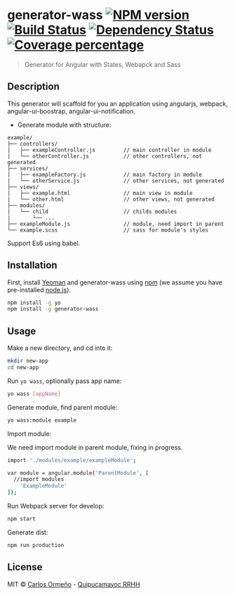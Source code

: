 # generator-wass [![NPM version][npm-image]][npm-url] [![Build Status][travis-image]][travis-url] [![Dependency Status][daviddm-image]][daviddm-url] [![Coverage percentage][coveralls-image]][coveralls-url]
> Generator for Angular with States, Webapck and Sass

## Description

This generator will scaffold for you an application using angularjs, webpack, angular-ui-boostrap, angular-ui-notification.

* Generate module with structure:

```
example/
├── controllers/
|   ├── exampleController.js         // main controller in module
|   └── otherController.js           // other controllers, not generated
├── services/
|   ├── exampleFactory.js            // main factory in module
|   └── otherService.js              // other services, not generated
├── views/
|   ├── example.html                 // main view in module
|   └── other.html                   // other views, not generated
├── modules/
|   └── child                        // childs modules 
|       └── ...  
├── exampleModule.js                 // module, need import in parent
└── example.scss                     // sass for module's styles
```

Support Es6 using babel.

## Installation

First, install [Yeoman](http://yeoman.io) and generator-wass using [npm](https://www.npmjs.com/) (we assume you have pre-installed [node.js](https://nodejs.org/)).

```bash
npm install -g yo
npm install -g generator-wass
```

## Usage

Make a new directory, and cd into it:

```bash
mkdir new-app
cd new-app
```

Run `yo wass`, optionally pass app name:

```bash
yo wass [appName]
```

Generate module, find parent module:

```bash
yo wass:module example
```

Import module:

We need import module in parent module, fixing in progress.

```bash
import './modules/example/exampleModule';

var module = angular.module('ParentModule', [
  //import modules
    'ExampleModule'
]);
```

Run Webpack server for develop:

```bash
npm start
```

Generate dist:

```bash
npm run production
```

## License

MIT © [Carlos Ormeño](https://github.com/carlosov) - [Quipucamayoc RRHH](http://quipucamayoc.unmsm.edu.pe/portal/)


[npm-image]: https://badge.fury.io/js/generator-wass.svg
[npm-url]: https://npmjs.org/package/generator-wass
[travis-image]: https://travis-ci.org/CarlosOV/generator-wass.svg?branch=master
[travis-url]: https://travis-ci.org/CarlosOV/generator-wass
[daviddm-image]: https://david-dm.org/CarlosOV/generator-wass.svg?theme=shields.io
[daviddm-url]: https://david-dm.org/CarlosOV/generator-wass
[coveralls-image]: https://coveralls.io/repos/CarlosOV/generator-wass/badge.svg
[coveralls-url]: https://coveralls.io/r/CarlosOV/generator-wass
